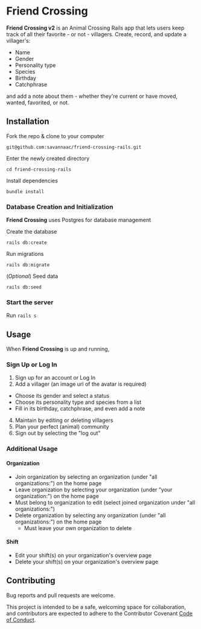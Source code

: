 # Friend Crossing
**Friend Crossing v2** is an Animal Crossing Rails app that lets users keep track of all their favorite - or not - villagers. Create, record, and update a villager's:

  * Name
  * Gender
  * Personality type
  * Species
  * Birthday
  * Catchphrase

and add a note about them - whether they're current or have moved, wanted, favorited, or not.

## Installation
Fork the repo & clone to your computer

 `git@github.com:savannaac/friend-crossing-rails.git`

Enter the newly created directory

 `cd friend-crossing-rails`

Install dependencies

 `bundle install`

### Database Creation and Initialization
**Friend Crossing** uses Postgres for database management

Create the database

 `rails db:create`

Run migrations

  `rails db:migrate`

(*Optional*) Seed data

  `rails db:seed`

### Start the server

Run `rails s`

## Usage
When **Friend Crossing** is up and running, 

### Sign Up or Log In
1. Sign up for an account or Log In
2. Add a villager (an image url of the avatar is required)
 - Choose its gender and select a status
 - Choose its personality type and species from a list
 - Fill in its birthday, catchphrase, and even add a note
4. Maintain by editing or deleting villagers
5. Plan your perfect (animal) community
6. Sign out by selecting the "log out"

### Additional Usage

#### Organization
  - Join organization by selecting an organization (under "all organizations:") on the home page
  - Leave organization by selecting your organization (under "your organization:") on the home page
  - Must belong to organization to edit (select joined organization under "all organizations:")
  - Delete organization by selecting any organization (under "all organizations:") on the home page
    - Must leave your own organization to delete

  #### Shift
  - Edit your shift(s) on your organization's overview page
  - Delete your shift(s) on your organization's overview page


## Contributing
Bug reports and pull requests are welcome.

This project is intended to be a safe, welcoming space for collaboration, and contributors are expected to adhere to the Contributor Covenant [Code of Conduct](https://www.contributor-covenant.org/version/2/0/code_of_conduct/).

